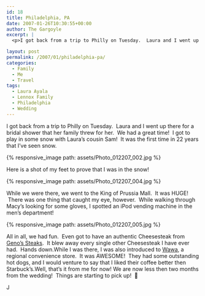 ```yaml
---
id: 18
title: Philadelphia, PA
date: 2007-01-26T10:30:55+00:00
author: The Gargoyle
excerpt: |
  <p>I got back from a trip to Philly on Tuesday.  Laura and I went up there for a bridal shower that her family threw for her.  We had a great time!  I got to play in some snow with Laura's cousin Sam!  It was the first time in 22 years that I've seen snow.</p>

layout: post
permalink: /2007/01/philadelphia-pa/
categories:
  - Family
  - Me
  - Travel
tags:
  - Laura Ayala
  - Lennox Family
  - Philadelphia
  - Wedding
---
```

I got back from a trip to Philly on Tuesday.  Laura and I went up there for a bridal shower that her family threw for her.  We had a great time!  I got to play in some snow with Laura&#8217;s cousin Sam!  It was the first time in 22 years that I&#8217;ve seen snow.

{% responsive_image path: assets/Photo_012207_002.jpg %}

Here is a shot of my feet to prove that I was in the snow!

{% responsive_image path: assets/Photo_012207_004.jpg %}

While we were there, we went to the King of Prussia Mall.  It was HUGE!  There was one thing that caught my eye, however.  While walking through Macy&#8217;s looking for some gloves, I spotted an iPod vending machine in the men&#8217;s department!

{% responsive_image path: assets/Photo_012207_005.jpg %}

All in all, we had fun.  Even got to have an authentic Cheesesteak from [Geno&#8217;s Steaks](http://www.genossteaks.com).  It blew away every single other Cheesesteak I have ever had.  Hands down.While I was there, I was also introduced to [Wawa](http://www.wawa.com/WawaWeb/), a regional convenience store.  It was AWESOME!  They had some outstanding hot dogs, and I would venture to say that I liked their coffee better then Starbuck&#8217;s.Well, that&#8217;s it from me for now! We are now less then two months from the wedding!  Things are starting to pick up!  🙂

J
